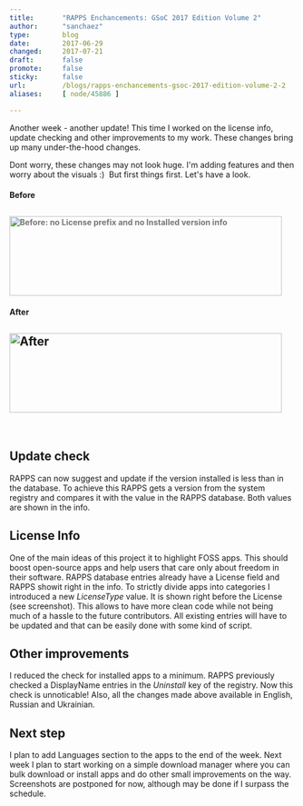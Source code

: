 ```yaml
---
title:       "RAPPS Enchancements: GSoC 2017 Edition Volume 2"
author:      "sanchaez"
type:        blog
date:        2017-06-29
changed:     2017-07-21
draft:       false
promote:     false
sticky:      false
url:         /blogs/rapps-enchancements-gsoc-2017-edition-volume-2-2
aliases:     [ node/45886 ]

---
```


<p>Another week - another update! This time I worked on the license info, update checking and other improvements to my work. These changes bring up many under-the-hood changes.</p>
<p>Dont worry, these changes may not look huge. I'm adding features and then worry about the visuals :)&nbsp; But first things first. Let's have a look.</p>
<p><!--break--></p>
<h4>Before</h4>
<h2><img alt="Before: no License prefix and no Installed version info" class="imgp_img" src="/sites/default/files/imagepicker/51653/2017-06-23_13_26_05-ReactOS_Applications_Manager.png" style="color: rgb(119, 119, 119); font-size: 14px; width: 480px; height: 140px;"></h2>
<h4>After</h4>
<h2><img alt="After" class="imgp_img" src="/sites/default/files/imagepicker/51653/update.png" style="width: 480px; height: 140px;"></h2>
<p>&nbsp;</p>
<h2>Update check</h2>
<p>RAPPS can now suggest and update if the version installed is less than in the database. To achieve this RAPPS gets a version from the system registry and compares it with the value in the RAPPS database. Both values are shown in the info.&nbsp;</p>
<h2>License Info</h2>
<p>One of the main ideas of this project it to highlight FOSS apps. This should boost open-source apps and help users that care only about freedom in their software. RAPPS database entries already have a License field and RAPPS showit right in the info. To strictly divide apps into categories I introduced a new <em>LicenseType</em> value. It is shown right before the License (see screenshot). This allows to have more clean code while not being much of a hassle to the future contributors. All existing entries will have to be updated and that can be easily done with some kind of script. &nbsp;</p>
<h2>Other improvements</h2>
<p>I reduced the check for installed apps to a minimum. RAPPS previously checked a DisplayName entries in the <i>Uninstall</i> key of the registry. Now this check is unnoticable! Also, all the changes made above available in English, Russian and Ukrainian.&nbsp;</p>
<h2>Next step</h2>
<p>I plan to add Languages section to the apps to the end of the week. Next week I plan to start working on a simple download manager where you can bulk download or install apps and do other small improvements on the way. Screenshots are postponed for now, although may be done if I surpass the schedule.&nbsp;</p>

